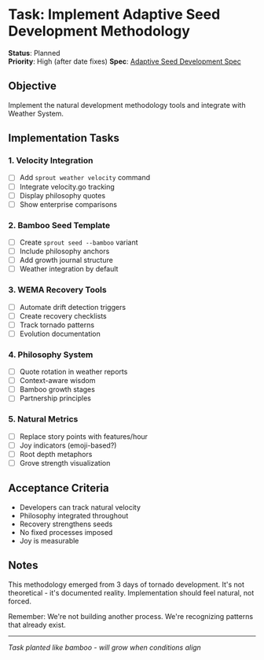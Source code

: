 # Task: Implement Adaptive Seed Development Methodology

**Status**: Planned  
**Priority**: High (after date fixes)
**Spec**: [Adaptive Seed Development Spec](../../specs/adaptive-seed-development-spec.md)

## Objective
Implement the natural development methodology tools and integrate with Weather System.

## Implementation Tasks

### 1. Velocity Integration
- [ ] Add `sprout weather velocity` command
- [ ] Integrate velocity.go tracking
- [ ] Display philosophy quotes
- [ ] Show enterprise comparisons

### 2. Bamboo Seed Template
- [ ] Create `sprout seed --bamboo` variant
- [ ] Include philosophy anchors
- [ ] Add growth journal structure
- [ ] Weather integration by default

### 3. WEMA Recovery Tools
- [ ] Automate drift detection triggers
- [ ] Create recovery checklists
- [ ] Track tornado patterns
- [ ] Evolution documentation

### 4. Philosophy System
- [ ] Quote rotation in weather reports
- [ ] Context-aware wisdom
- [ ] Bamboo growth stages
- [ ] Partnership principles

### 5. Natural Metrics
- [ ] Replace story points with features/hour
- [ ] Joy indicators (emoji-based?)
- [ ] Root depth metaphors
- [ ] Grove strength visualization

## Acceptance Criteria
- Developers can track natural velocity
- Philosophy integrated throughout
- Recovery strengthens seeds
- No fixed processes imposed
- Joy is measurable

## Notes
This methodology emerged from 3 days of tornado development. It's not theoretical - it's documented reality. Implementation should feel natural, not forced.

Remember: We're not building another process. We're recognizing patterns that already exist.

---

*Task planted like bamboo - will grow when conditions align*